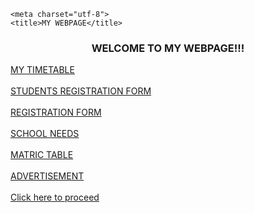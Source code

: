 <html>
<head>
     
    <meta charset="utf-8">
    <title>MY WEBPAGE</title>
</head>
<body>
 
 <h3 align= "center"><front color= "purple"><b><b></b></b>WELCOME TO MY WEBPAGE!!!</front></h3>
 <a href="Timetable.html">MY TIMETABLE</a><br><br>
 <a href="Student Registration.html">STUDENTS REGISTRATION FORM</a><br><br>
 <a href="Textbox.html">REGISTRATION FORM</a><br><br>
 <a href="Nestedlist.html">SCHOOL NEEDS</a><br><br>
 <a href="Table.html">MATRIC TABLE</a><br><br>
 <a href="Advertisement.html">ADVERTISEMENT</a><br><br>
 <a href="Student Registration.html"><front color="white"> Click here to proceed</front></a>

 </body> 
 </html>

